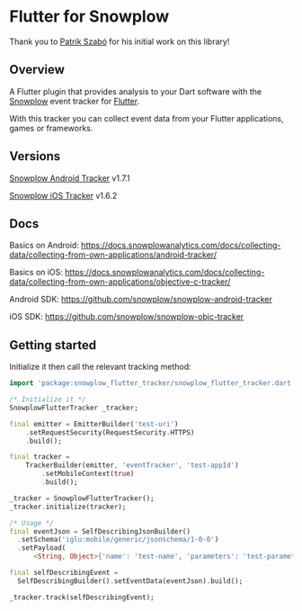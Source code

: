 # Flutter for Snowplow
Thank you to [Patrik Szabó](https://github.com/patricktailor) for his initial work on this library!

## Overview
A Flutter plugin that provides analysis to your Dart software with the [Snowplow](https://snowplowanalytics.com) event tracker for [Flutter](https://flutter.dev).


With this tracker you can collect event data from your Flutter applications, games or frameworks.

## Versions
[Snowplow Android Tracker](https://github.com/snowplow/snowplow-android-tracker) v1.7.1


[Snowplow iOS Tracker](https://github.com/snowplow/snowplow-objc-tracker) v1.6.2



## Docs
Basics on Android: https://docs.snowplowanalytics.com/docs/collecting-data/collecting-from-own-applications/android-tracker/


Basics on iOS: https://docs.snowplowanalytics.com/docs/collecting-data/collecting-from-own-applications/objective-c-tracker/


Android SDK: https://github.com/snowplow/snowplow-android-tracker


iOS SDK: https://github.com/snowplow/snowplow-objc-tracker


## Getting started

Initialize it then call the relevant tracking method:

```Dart
import 'package:snowplow_flutter_tracker/snowplow_flutter_tracker.dart';

/* Initialize it */
SnowplowFlutterTracker _tracker;

final emitter = EmitterBuilder('test-uri')
    .setRequestSecurity(RequestSecurity.HTTPS)
    .build();

final tracker =
    TrackerBuilder(emitter, 'eventTracker', 'test-appId')
        .setMobileContext(true)
        .build();

_tracker = SnowplowFlutterTracker();
_tracker.initialize(tracker);

/* Usage */
final eventJson = SelfDescribingJsonBuilder()
  .setSchema('iglu:mobile/generic/jsonschema/1-0-0')
  .setPayload(
      <String, Object>{'name': 'test-name', 'parameters': 'test-parameters'}).build();

final selfDescribingEvent =
  SelfDescribingBuilder().setEventData(eventJson).build();

_tracker.track(selfDescribingEvent);
```